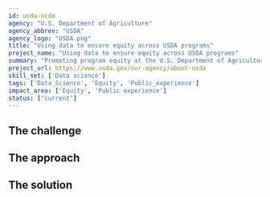 ```yaml
---
id: usda-ocdo
agency: "U.S. Department of Agriculture"
agency_abbrev: "USDA"
agency_logo: "USDA.png"
title: "Using data to ensure equity across USDA programs"
project_name: "Using data to ensure equity across USDA programs"
summary: "Promoting program equity at the U.S. Department of Agriculture by improving analysis of demographic variation in USDA program participation—looking at those eligible, applying, and participating; assisting in the deployment and maturity of data science and data analytics projects and tools across USDA." 
project_url: https://www.usda.gov/our-agency/about-usda
skill_set: ['Data science']
tags: ['Data_Science', 'Equity', 'Public_experience']
impact_area: ['Equity', 'Public experience']
status: ["current"]
---
```


## The challenge

## The approach

## The solution 

